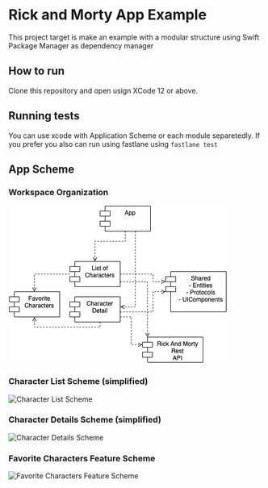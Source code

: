 #  Rick and Morty App Example

This project target is make an example with a modular structure using Swift Package Manager as dependency manager

## How to run

Clone this repository and open usign XCode 12 or above.

## Running tests

You can use xcode with Application Scheme or each module separetedly.
If you prefer you also can run using fastlane using `fastlane test`

## App Scheme

### Workspace Organization
![Application Scheme](./PlanningFiles/RickApp-App_Modules.png)

### Character List Scheme (simplified)
![Character List Scheme]((./PlanningFiles/RickApp-Character_List.png))

### Character Details Scheme (simplified)
![Character Details Scheme]((./PlanningFiles/RickApp-Character_Details.png))

### Favorite Characters Feature Scheme
![Favorite Characters Feature Scheme]((./PlanningFiles/RickApp-Favorite_Characters.png))
